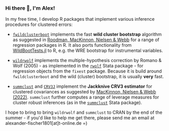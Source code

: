 ### Hi there 👋, I'm Alex!

<!--
**s3alfisc/s3alfisc** is a ✨ _special_ ✨ repository because its `README.md` (this file) appears on your GitHub profile.

Here are some ideas to get you started:

- 🔭 I’m currently working on ...
- 🌱 I’m currently learning ...
- 👯 I’m looking to collaborate on ...
- 🤔 I’m looking for help with ...
- 💬 Ask me about ...
- 📫 How to reach me: ...
- 😄 Pronouns: ...
- ⚡ Fun fact: ...
-->

In my free time, I develop R packages that implement various inference procedures for clustered errors:

+ [`fwildclusterboot`](https://github.com/s3alfisc/fwildclusterboot) implements the fast **wild cluster bootstrap** algorithm as suggested in [Roodman, MacKinnon, Nielsen & Webb](https://journals.sagepub.com/doi/abs/10.1177/1536867X19830877) for a range of regression packages in R. It also ports functionality from [WildBootTests.jl](https://github.com/droodman/WildBootTests.jl) to R, e.g. the WRE bootstrap for instrumental variables.

+ [`wildrwolf`](https://github.com/s3alfisc/wildrwolf) implements the multiple-hypothesis correction by Romano & Wolf (2005) - as implemented in the [`rwolf`](https://docs.iza.org/dp12845.pdf) Stata package - for regression objects from the `fixest` package. Because it is build around `fwildclusterboot` and the wild (cluster) bootstrap, it is usually **very** fast. 

+ [`summclust`](summclust) and [`CRV3J`](CRV3J) implement the **Jackknive CRV3 estimator** for clustered covariances as suggested by [MacKinnon, Nielsen & Webb (2022)](https://arxiv.org/abs/2205.03288). `summclust` further computes a range of leverage measures for cluster robust inferences (as in the [`summclust`](https://github.com/mattdwebb/summclust) Stata package).

I hope to bring to bring `wildrwolf` and `summclust` to CRAN by the end of the summer - if you'd like to help me get there, please send me an email at alexander-fischer1801[at]t-online.de =) 
